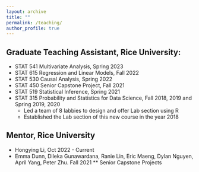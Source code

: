 ```yaml
---
layout: archive
title: ""
permalink: /teaching/
author_profile: true
---
```


## Graduate Teaching Assistant, Rice University:
* STAT 541 Multivariate Analysis, Spring 2023
* STAT 615 Regression and Linear Models, Fall 2022
* STAT 530 Causal Analysis, Spring 2022
* STAT 450 Senior Capstone Project, Fall 2021
* STAT 519 Statistical Inference, Spring 2021
* STAT 315 Probability and Statistics for Data Science, Fall 2018, 2019 and Spring 2019, 2020
  * Led a team of 8 labbies to design and offer Lab section using R
  * Established the Lab section of this new course in the year 2018

## Mentor, Rice University
* Hongying Li, Oct 2022 - Current  
* Emma Dunn, Dileka Gunawardana, Ranie Lin, Eric Maeng, Dylan Nguyen, April Yang, Peter Zhu. Fall 2021
  ** Senior Capstone Projects
